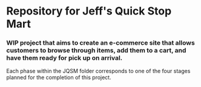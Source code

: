 # Repository for Jeff's Quick Stop Mart
### WIP project that aims to create an e-commerce site that allows customers to browse through items, add them to a cart, and have them ready for pick up on arrival.
Each phase within the JQSM folder corresponds to one of the four stages planned for the completion of this project.
